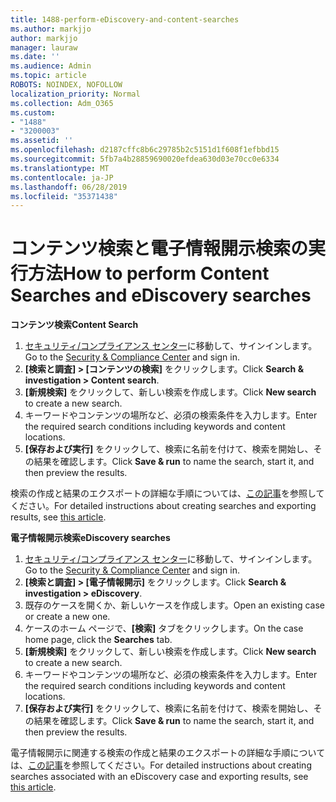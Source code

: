 ```yaml
---
title: 1488-perform-eDiscovery-and-content-searches
ms.author: markjjo
author: markjjo
manager: lauraw
ms.date: ''
ms.audience: Admin
ms.topic: article
ROBOTS: NOINDEX, NOFOLLOW
localization_priority: Normal
ms.collection: Adm_O365
ms.custom:
- "1488"
- "3200003"
ms.assetid: ''
ms.openlocfilehash: d2187cffc8b6c29785b2c5151d1f608f1efbbd15
ms.sourcegitcommit: 5fb7a4b28859690020efdea630d03e70cc0e6334
ms.translationtype: MT
ms.contentlocale: ja-JP
ms.lasthandoff: 06/28/2019
ms.locfileid: "35371438"
---
```

# <a name="how-to-perform-content-searches-and-ediscovery-searches"></a><span data-ttu-id="5c954-102">コンテンツ検索と電子情報開示検索の実行方法</span><span class="sxs-lookup"><span data-stu-id="5c954-102">How to perform Content Searches and eDiscovery searches</span></span>

<span data-ttu-id="5c954-103">**コンテンツ検索**</span><span class="sxs-lookup"><span data-stu-id="5c954-103">**Content Search**</span></span>

1. <span data-ttu-id="5c954-104">[セキュリティ/コンプライアンス センター](https://protection.office.com)に移動して、サインインします。</span><span class="sxs-lookup"><span data-stu-id="5c954-104">Go to the [Security & Compliance Center](https://protection.office.com) and sign in.</span></span>
2. <span data-ttu-id="5c954-105">**[検索と調査] > [コンテンツの検索]** をクリックします。</span><span class="sxs-lookup"><span data-stu-id="5c954-105">Click **Search & investigation > Content search**.</span></span>
3. <span data-ttu-id="5c954-106">**[新規検索]** をクリックして、新しい検索を作成します。</span><span class="sxs-lookup"><span data-stu-id="5c954-106">Click **New search** to create a new search.</span></span>
4. <span data-ttu-id="5c954-107">キーワードやコンテンツの場所など、必須の検索条件を入力します。</span><span class="sxs-lookup"><span data-stu-id="5c954-107">Enter the required search conditions including keywords and content locations.</span></span>  
5. <span data-ttu-id="5c954-108">**[保存および実行]** をクリックして、検索に名前を付けて、検索を開始し、その結果を確認します。</span><span class="sxs-lookup"><span data-stu-id="5c954-108">Click **Save & run** to name the search, start it, and then preview the results.</span></span>

<span data-ttu-id="5c954-109">検索の作成と結果のエクスポートの詳細な手順については、[この記事](https://docs.microsoft.com/office365/securitycompliance/content-search)を参照してください。</span><span class="sxs-lookup"><span data-stu-id="5c954-109">For detailed instructions about creating searches and exporting results, see [this article](https://docs.microsoft.com/office365/securitycompliance/content-search).</span></span>

<span data-ttu-id="5c954-110">**電子情報開示検索**</span><span class="sxs-lookup"><span data-stu-id="5c954-110">**eDiscovery searches**</span></span>

1. <span data-ttu-id="5c954-111">[セキュリティ/コンプライアンス センター](https://protection.office.com)に移動して、サインインします。</span><span class="sxs-lookup"><span data-stu-id="5c954-111">Go to the [Security & Compliance Center](https://protection.office.com) and sign in.</span></span>
2. <span data-ttu-id="5c954-112">**[検索と調査] > [電子情報開示]** をクリックします。</span><span class="sxs-lookup"><span data-stu-id="5c954-112">Click **Search & investigation > eDiscovery**.</span></span>
3. <span data-ttu-id="5c954-113">既存のケースを開くか、新しいケースを作成します。</span><span class="sxs-lookup"><span data-stu-id="5c954-113">Open an existing case or create a new one.</span></span>
4. <span data-ttu-id="5c954-114">ケースのホーム ページで、**[検索]** タブをクリックします。</span><span class="sxs-lookup"><span data-stu-id="5c954-114">On the case home page, click the **Searches** tab.</span></span>  
5. <span data-ttu-id="5c954-115">**[新規検索]** をクリックして、新しい検索を作成します。</span><span class="sxs-lookup"><span data-stu-id="5c954-115">Click **New search** to create a new search.</span></span>
6. <span data-ttu-id="5c954-116">キーワードやコンテンツの場所など、必須の検索条件を入力します。</span><span class="sxs-lookup"><span data-stu-id="5c954-116">Enter the required search conditions including keywords and content locations.</span></span>  
7. <span data-ttu-id="5c954-117">**[保存および実行]** をクリックして、検索に名前を付けて、検索を開始し、その結果を確認します。</span><span class="sxs-lookup"><span data-stu-id="5c954-117">Click **Save & run** to name the search, start it, and then preview the results.</span></span>

<span data-ttu-id="5c954-118">電子情報開示に関連する検索の作成と結果のエクスポートの詳細な手順については、[この記事](https://docs.microsoft.com/office365/securitycompliance/ediscovery-cases)を参照してください。</span><span class="sxs-lookup"><span data-stu-id="5c954-118">For detailed instructions about creating searches associated with an eDiscovery case and exporting results, see [this article](https://docs.microsoft.com/office365/securitycompliance/ediscovery-cases).</span></span>